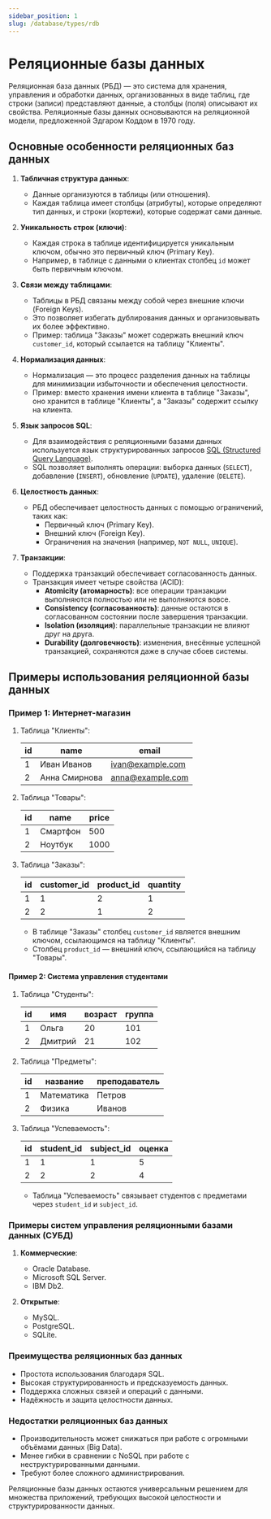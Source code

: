 ```yaml
---
sidebar_position: 1
slug: /database/types/rdb
---
```


# Реляционные базы данных

Реляционная база данных (РБД) — это система для хранения, управления и обработки данных, организованных в виде таблиц, где строки (записи) представляют данные, а столбцы (поля) описывают их свойства. Реляционные базы данных основываются на реляционной модели, предложенной Эдгаром Коддом в 1970 году.

## Основные особенности реляционных баз данных

1. **Табличная структура данных**:
   - Данные организуются в таблицы (или отношения).
   - Каждая таблица имеет столбцы (атрибуты), которые определяют тип данных, и строки (кортежи), которые содержат сами данные.

2. **Уникальность строк (ключи)**:
   - Каждая строка в таблице идентифицируется уникальным ключом, обычно это первичный ключ (Primary Key).
   - Например, в таблице с данными о клиентах столбец `id` может быть первичным ключом.

3. **Связи между таблицами**:
   - Таблицы в РБД связаны между собой через внешние ключи (Foreign Keys).
   - Это позволяет избегать дублирования данных и организовывать их более эффективно.
   - Пример: таблица "Заказы" может содержать внешний ключ `customer_id`, который ссылается на таблицу "Клиенты".

4. **Нормализация данных**:
   - Нормализация — это процесс разделения данных на таблицы для минимизации избыточности и обеспечения целостности.
   - Пример: вместо хранения имени клиента в таблице "Заказы", оно хранится в таблице "Клиенты", а "Заказы" содержит ссылку на клиента.

5. **Язык запросов SQL**:
   - Для взаимодействия с реляционными базами данных используется язык структурированных запросов [SQL (Structured Query Language)](/docs/database/sql/index.md).
   - SQL позволяет выполнять операции: выборка данных (`SELECT`), добавление (`INSERT`), обновление (`UPDATE`), удаление (`DELETE`).

6. **Целостность данных**:
   - РБД обеспечивает целостность данных с помощью ограничений, таких как:
     - Первичный ключ (Primary Key).
     - Внешний ключ (Foreign Key).
     - Ограничения на значения (например, `NOT NULL`, `UNIQUE`).

7. **Транзакции**:
   - Поддержка транзакций обеспечивает согласованность данных.
   - Транзакция имеет четыре свойства (ACID):
     - **Atomicity (атомарность)**: все операции транзакции выполняются полностью или не выполняются вовсе.
     - **Consistency (согласованность)**: данные остаются в согласованном состоянии после завершения транзакции.
     - **Isolation (изоляция)**: параллельные транзакции не влияют друг на друга.
     - **Durability (долговечность)**: изменения, внесённые успешной транзакцией, сохраняются даже в случае сбоев системы.

## Примеры использования реляционной базы данных

### Пример 1: Интернет-магазин

1. Таблица "Клиенты":

   | id  | name      | email             |
   |-----|-----------|-------------------|
   | 1   | Иван Иванов | ivan@example.com |
   | 2   | Анна Смирнова | anna@example.com |

2. Таблица "Товары":

   | id  | name         | price  |
   |-----|--------------|--------|
   | 1   | Смартфон     | 500    |
   | 2   | Ноутбук      | 1000   |

3. Таблица "Заказы":

   | id  | customer_id | product_id | quantity |
   |-----|-------------|------------|----------|
   | 1   | 1           | 2          | 1        |
   | 2   | 2           | 1          | 2        |

   - В таблице "Заказы" столбец `customer_id` является внешним ключом, ссылающимся на таблицу "Клиенты".
   - Столбец `product_id` — внешний ключ, ссылающийся на таблицу "Товары".

#### Пример 2: Система управления студентами

1. Таблица "Студенты":

   | id  | имя         | возраст | группа  |
   |-----|-------------|---------|---------|
   | 1   | Ольга       | 20      | 101     |
   | 2   | Дмитрий     | 21      | 102     |

2. Таблица "Предметы":

   | id  | название      | преподаватель    |
   |-----|---------------|------------------|
   | 1   | Математика    | Петров           |
   | 2   | Физика        | Иванов           |

3. Таблица "Успеваемость":

   | id  | student_id | subject_id | оценка |
   |-----|------------|------------|--------|
   | 1   | 1          | 1          | 5      |
   | 2   | 2          | 2          | 4      |

   - Таблица "Успеваемость" связывает студентов с предметами через `student_id` и `subject_id`.


### Примеры систем управления реляционными базами данных (СУБД)

1. **Коммерческие**:
   - Oracle Database.
   - Microsoft SQL Server.
   - IBM Db2.

2. **Открытые**:
   - MySQL.
   - PostgreSQL.
   - SQLite.

### Преимущества реляционных баз данных

- Простота использования благодаря SQL.
- Высокая структурированность и предсказуемость данных.
- Поддержка сложных связей и операций с данными.
- Надёжность и защита целостности данных.

### Недостатки реляционных баз данных

- Производительность может снижаться при работе с огромными объёмами данных (Big Data).
- Менее гибки в сравнении с NoSQL при работе с неструктурированными данными.
- Требуют более сложного администрирования.

Реляционные базы данных остаются универсальным решением для множества приложений, требующих высокой целостности и структурированности данных.